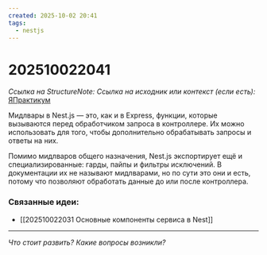 ```yaml
---
created: 2025-10-02 20:41
tags:
  - nestjs
---
```

# 202510022041
*Ссылка на StructureNote:*
*Ссылка на исходник или контекст (если есть):* [ЯПрактикум](https://practicum.yandex.ru/learn/backend-nodejs/courses/a4214ab0-2146-4152-b90e-651bf4c7ca5e/sprints/564244/topics/1df920a3-5c6a-4fcd-884c-0f66136c2b56/lessons/0fa76aa4-6dec-490f-9466-78a5fe72e7bd/)

Мидлвары в Nest.js — это, как и в Express, функции, которые вызываются перед обработчиком запроса в контроллере. Их можно использовать для того, чтобы дополнительно обрабатывать запросы и ответы на них.

Помимо мидлваров общего назначения, Nest.js экспортирует ещё и специализированные: гарды, пайпы и фильтры исключений. В документации их не называют мидлварами, но по сути это они и есть, потому что позволяют обработать данные до или после контроллера.
### Связанные идеи:
* [[202510022031 Основные компоненты сервиса в Nest]]
---

*Что стоит развить? Какие вопросы возникли?*